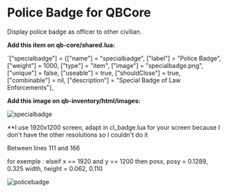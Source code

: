 # Police Badge for QBCore

Display police badge as officer to other civilian.

**Add this item on qb-core/shared.lua:**

`["specialbadge"] 				 = {["name"] = "specialbadge", 			  		["label"] = "Police Badge", 			["weight"] = 1000, 		["type"] = "item", 		["image"] = "specialbadge.png", 	["unique"] = false, 	["useable"] = true, 	["shouldClose"] = true,	   ["combinable"] = nil,   ["description"] = "Special Badge of Law Enforcements"},

**Add this image on qb-inventory/html/images:**

![specialbadge](https://user-images.githubusercontent.com/66751192/137593547-f36d52d3-34e7-4369-abea-bdb6876696c6.png)

**I use 1920x1200 screen, adapt in cl_badge.lua for your screen because I don't have the other resolutions so I couldn't do it

Between lines 111 and 166

for exemple :
elseif x == 1920 and y == 1200 then
			posx, posy = 0.1289, 0.325
			width, height = 0.062, 0.110

![policebadge](https://user-images.githubusercontent.com/44592288/188285585-1ddfc21f-7bfe-431a-a1ce-60361fefd76a.PNG)
